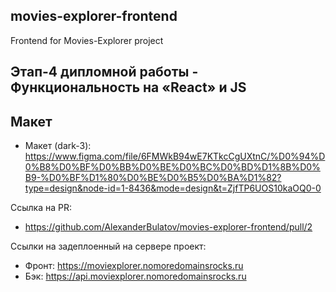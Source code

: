 ## movies-explorer-frontend
Frontend for Movies-Explorer project

## Этап-4 дипломной работы - Функциональность на «React» и JS

## Макет
 * Макет (dark-3): https://www.figma.com/file/6FMWkB94wE7KTkcCgUXtnC/%D0%94%D0%B8%D0%BF%D0%BB%D0%BE%D0%BC%D0%BD%D1%8B%D0%B9-%D0%BF%D1%80%D0%BE%D0%B5%D0%BA%D1%82?type=design&node-id=1-8436&mode=design&t=ZjfTP6UOS10kaOQ0-0

Ссылка на PR:
 * https://github.com/AlexanderBulatov/movies-explorer-frontend/pull/2

Ссылки на задеплоенный на сервере проект:
 * Фронт: https://moviexplorer.nomoredomainsrocks.ru
 * Бэк: https://api.moviexplorer.nomoredomainsrocks.ru

